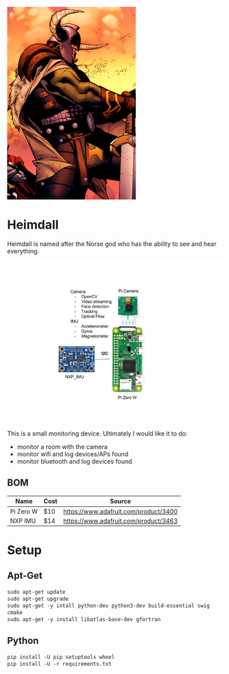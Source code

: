 ![](pics/heimdall.jpg)

# Heimdall

Heimdall is named after the Norse god who has the ability to see and hear everything.

![](pics/mote-2.jpg)

This is a small monitoring device. Ultimately I would like it to do:

- monitor a room with the camera
- monitor wifi and log devices/APs found
- monitor bluetooth and log devices found

## BOM

| Name | Cost | Source |
|---|---|---|
| Pi Zero W | $10 | https://www.adafruit.com/product/3400 |
| NXP IMU   | $14 | https://www.adafruit.com/product/3463 |

# Setup

## Apt-Get

    sudo apt-get update
    sudo apt-get upgrade
    sudo apt-get -y intall python-dev python3-dev build-essential swig cmake
    sudo apt-get -y install libatlas-base-dev gfortran

## Python

    pip install -U pip setuptools wheel
    pip install -U -r requirements.txt
